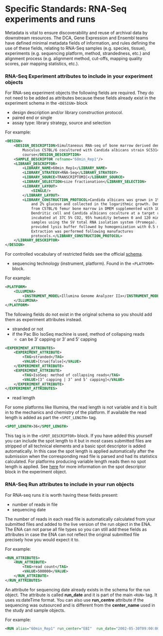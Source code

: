 # Specific Standards: RNA-Seq experiments and runs

<!-- ERX012205 -->

Metadata is vital to ensure discoverability and reuse of archival data by downstream resources. The DCA, Gene Expression and Ensembl teams have defined minimal metadata fields of information, and rules defining the use of these fields, relating to RNA-Seq samples (e.g. species, tissue), experiments (e.g. sequencing platform, method, strandedness, etc.) and alignment process (e.g. alignment method, cut-offs, mapping quality scores, pair mapping statistics, etc.). 

### RNA-Seq Experiment attributes to include in your experiment objects

For RNA-seq experiment objects the following fields are required. They do not need to be added as attributes because these fields already exist in the experiment schema in the `<DESIGN>` block

+ design description and/or library construction protocol.  
+ paired end or single
+ assay type: library strategy, source and selection

For example:

```xml
<DESIGN>
    <DESIGN_DESCRIPTION>Simultaneous RNA-seq of bone marrow derived dendritic cells from Mus
        Musculus C57BL/6 cocultured with Candida albicans strain SC5314 over a 2 hour infection time
        course</DESIGN_DESCRIPTION>
    <SAMPLE_DESCRIPTOR refname="60min_Rep1"/>  
    <LIBRARY_DESCRIPTOR>
        <LIBRARY_NAME>60min_Rep1</LIBRARY_NAME>
        <LIBRARY_STRATEGY>RNA-Seq</LIBRARY_STRATEGY>
        <LIBRARY_SOURCE>TRANSCRIPTOMIC</LIBRARY_SOURCE>
        <LIBRARY_SELECTION>size fractionation</LIBRARY_SELECTION>
        <LIBRARY_LAYOUT>
            <SINGLE/>
        </LIBRARY_LAYOUT>
        <LIBRARY_CONSTRUCTION_PROTOCOL>Candida albicans was grown in 1% yeast extract, 2% peptone,
            and 2% glucose and collected in the logarithmic growth. Dendritic cells were derived
            from C57BL/6 femur bone marrow in DMEM supplemented with 10% FCS, and 15 % GM-CSF.
            Dendritic cell and Candida albicans coculture at a target ratio of 1:1 Samples were
            incubated at 37C 5% CO2, 95% humidity between 0 and 120 min. We isolated total RNA from
            samples using the SV total RNA isolation system (Promega). Cells were scraped in the
            provided lysis buffer followed by homogenization with 0.5 mm acid washed glass beads.
            Extraction was performed following manufactures
            protocols.</LIBRARY_CONSTRUCTION_PROTOCOL>
    </LIBRARY_DESCRIPTOR>
</DESIGN>
```

For controlled vocabulary of restricted fields see the official <a href="ftp://ftp.sra.ebi.ac.uk/meta/xsd/sra_1_5/SRA.experiment.xsd">schema</a>.

+ sequencing technology (instrument, platform). Found in the `<PLATFORM>` block.

For example:

```xml
<PLATFORM>
    <ILLUMINA>
        <INSTRUMENT_MODEL>Illumina Genome Analyzer IIx</INSTRUMENT_MODEL>
    </ILLUMINA>
</PLATFORM>
```

The following fields do not exist in the original schema so you should add them as experiment attributes instead.

+ stranded or not
+ if the Pac Bio IsoSeq machine is used, method of collapsing reads
  * can be 3’ capping or 3’ and 5’ capping 

```xml
<EXPERIMENT_ATTRIBUTES>
    <EXPERIMENT_ATTRIBUTE>
        <TAG>stranded</TAG>
        <VALUE>[true|false]</VALUE>
    </EXPERIMENT_ATTRIBUTE>
    <EXPERIMENT_ATTRIBUTE>
        <TAG>IsoSeq: method of collapsing reads</TAG>
        <VALUE>[3’ capping | 3’ and 5’ capping]</VALUE>
    </EXPERIMENT_ATTRIBUTE>
</EXPERIMENT_ATTRIBUTES>
```

+ read length 

For some platforms like Illumina, the read length is not variable and it is built in to the mechanics and chemistry of the platform. If available the read length is added as part the `<SPOT_LENGTH>` tag. 

```xml
<SPOT_LENGTH>36</SPOT_LENGTH>
```

This tag is in the `<SPOT_DESCRIPTOR>` block. If you have added this yourself you can include the spot length to it but in most cases submitted files are stripped of all technical elements and a basic spot descriptor is added automatically. In this case the spot length is applied automatically after the submission when the corresponding read file is parsed and had its statistics calculated. For platforms producing variable length reads then no spot length is applied. See <a href="rst_prog_7.html#the-spot-descriptor">here</a> for more information on the spot descriptor block in the experiment object.


### RNA-Seq Run attributes to include in your run objects

For RNA-seq runs it is worth having these fields present:

+ number of reads in file
+ sequencing date

The number of reads in each read file is automatically calculated from your submitted files and added to the live version of the run object in the ENA. The ENA can not parse all file types so you can still add these fields as attributes in case the ENA can not reflect the original submitted file precisely how you would expect it to.

For example:

```xml
<RUN_ATTRIBUTES>
    <RUN_ATTRIBUTE>
        <TAG>read count</TAG>
        <VALUE>500000</VALUE>
    </RUN_ATTRIBUTE> 
</RUN_ATTRIBUTES>
```

An attribute for sequencing date already exists in the schema for the run object. The attribute is called **run_date** and it is part of the main `<RUN>` tag. It uses xs:dateTime format. You can also use **run_centre** attribute if the sequencing was outsourced and is different from the **center_name** used in the study and sample objects.

For example:

```xml
<RUN alias="60min_Rep1" run_center="EBI"  run_date="2002-05-30T09:00:00">
```
